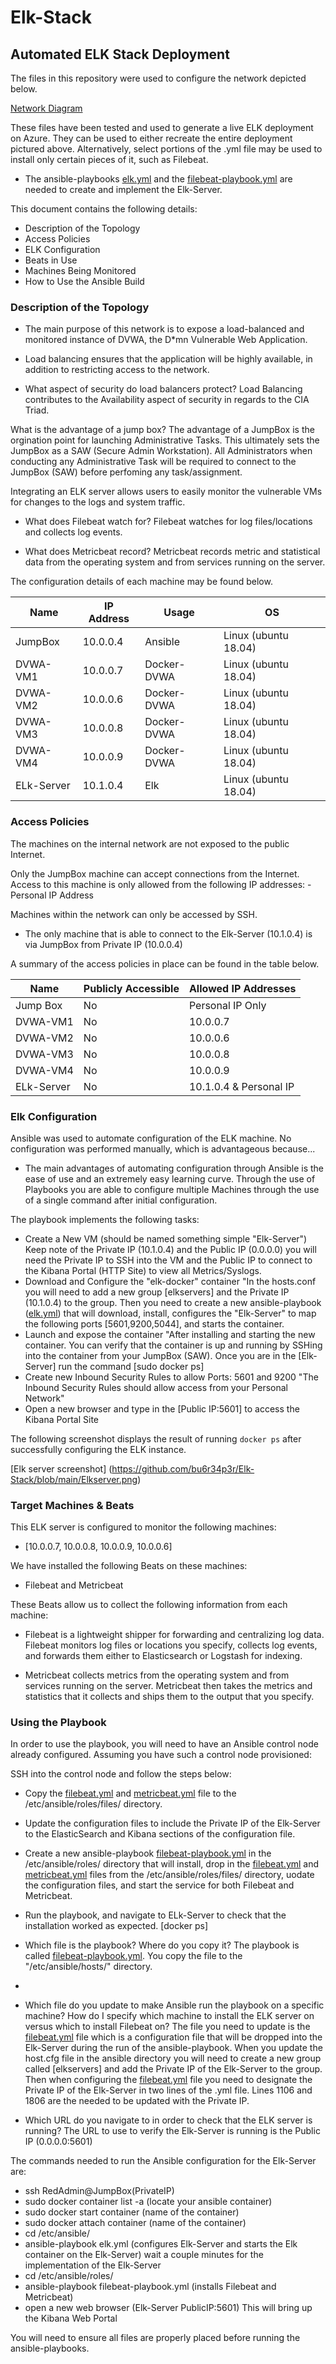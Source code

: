 # Elk-Stack
## Automated ELK Stack Deployment

The files in this repository were used to configure the network depicted below.

[Network Diagram](https://github.com/bu6r34p3r/Elk-Stack/blob/main/Images/Azure%20ELK%20diagram.png)

These files have been tested and used to generate a live ELK deployment on Azure. They can be used to either recreate the entire deployment pictured above. Alternatively, select portions of the .yml file may be used to install only certain pieces of it, such as Filebeat.

  - The ansible-playbooks [elk.yml](https://github.com/bu6r34p3r/Elk-Stack/blob/main/_13-Elk-Stack-Project_Activities_Stu_Day_1_Resources_install-elk.yml) and the [filebeat-playbook.yml](https://richmond.bootcampcontent.com/Richmond-Boot-Camp/ur-rich-cyber-pt-10-2020-u-c/blob/master/%2013-Elk-Stack-Project/Activities/Stu_Day_2/Resources/filebeat-playbook.yml) are needed to create and implement the Elk-Server.

This document contains the following details:
- Description of the Topology
- Access Policies
- ELK Configuration
- Beats in Use
- Machines Being Monitored
- How to Use the Ansible Build


### Description of the Topology

- The main purpose of this network is to expose a load-balanced and monitored instance of DVWA, the D*mn Vulnerable Web Application.

- Load balancing ensures that the application will be highly available, in addition to restricting access to the network.

- What aspect of security do load balancers protect?
Load Balancing contributes to the Availability aspect of security in regards to the CIA Triad. 

What is the advantage of a jump box?
The advantage of a JumpBox is the orgination point for launching Administrative Tasks. This ultimately sets the JumpBox as a SAW (Secure Admin Workstation). All Administrators when conducting any Administrative Task will be required to connect to the JumpBox (SAW) before perfoming any task/assignment.

Integrating an ELK server allows users to easily monitor the vulnerable VMs for changes to the logs and system traffic.

- What does Filebeat watch for?
Filebeat watches for log files/locations and collects log events.

- What does Metricbeat record?
Metricbeat records metric and statistical data from the operating system and from services running on the server.

The configuration details of each machine may be found below.

| Name       | IP Address | Usage        | OS                    |
|---         |---         |---           |---                    |
| JumpBox    | 10.0.0.4   | Ansible      | Linux (ubuntu 18.04)  |
| DVWA-VM1   | 10.0.0.7   | Docker-DVWA  | Linux (ubuntu 18.04)  |
| DVWA-VM2   | 10.0.0.6   | Docker-DVWA  | Linux (ubuntu 18.04)  |
| DVWA-VM3   | 10.0.0.8   | Docker-DVWA  | Linux (ubuntu 18.04)  |
| DVWA-VM4   | 10.0.0.9   | Docker-DVWA  | Linux (ubuntu 18.04)  |
| ELk-Server | 10.1.0.4   | Elk          | Linux (ubuntu 18.04)  |



### Access Policies

The machines on the internal network are not exposed to the public Internet. 

Only the JumpBox machine can accept connections from the Internet. Access to this machine is only allowed from the following IP addresses:
-Personal IP Address

Machines within the network can only be accessed by SSH.
- The only machine that is able to connect to the Elk-Server (10.1.0.4) is via JumpBox from Private IP (10.0.0.4)

A summary of the access policies in place can be found in the table below.

| Name       | Publicly Accessible | Allowed IP Addresses   |
|----------  |---------------------|----------------------  |
| Jump Box   | No                  | Personal IP Only       |
| DVWA-VM1   | No                  | 10.0.0.7               |
| DVWA-VM2   | No                  | 10.0.0.6               |
| DVWA-VM3   | No                  | 10.0.0.8               |
| DVWA-VM4   | No                  | 10.0.0.9               |
| ELk-Server | No                  | 10.1.0.4 & Personal IP |

### Elk Configuration

Ansible was used to automate configuration of the ELK machine. No configuration was performed manually, which is advantageous because...
- The main advantages of automating configuration through Ansible is the ease of use and an extremely easy learning curve. Through the use of Playbooks you are able to configure multiple Machines through the use of a single command after initial configuration.

The playbook implements the following tasks:
- Create a New VM (should be named something simple "Elk-Server") Keep note of the Private IP (10.1.0.4) and the Public IP (0.0.0.0) you will need the Private IP to SSH into the VM and the Public IP to connect to the Kibana Portal (HTTP Site) to view all Metrics/Syslogs.
- Download and Configure the "elk-docker" container "In the hosts.conf you will need to add a new group [elkservers] and the Private IP (10.1.0.4) to the group. Then you need to create a new ansible-playbook ([elk.yml](https://github.com/bu6r34p3r/Elk-Stack/blob/main/_13-Elk-Stack-Project_Activities_Stu_Day_1_Resources_install-elk.yml)) that will download, install, configures the "Elk-Server" to map the following ports [5601,9200,5044], and starts the container.
- Launch and expose the container "After installing and starting the new container. You can verify that the container is up and running by SSHing into the container from your JumpBox (SAW). Once you are in the [Elk-Server] run the command [sudo docker ps]
- Create new Inbound Security Rules to allow Ports: 5601 and 9200 "The Inbound Security Rules should allow access from your Personal Network"
- Open a new browser and type in the [Public IP:5601] to access the Kibana Portal Site

The following screenshot displays the result of running `docker ps` after successfully configuring the ELK instance.

[Elk server screenshot] (https://github.com/bu6r34p3r/Elk-Stack/blob/main/Elkserver.png)

### Target Machines & Beats
This ELK server is configured to monitor the following machines:
- [10.0.0.7, 10.0.0.8, 10.0.0.9, 10.0.0.6]

We have installed the following Beats on these machines:
- Filebeat and Metricbeat

These Beats allow us to collect the following information from each machine:
- Filebeat is a lightweight shipper for forwarding and centralizing log data. Filebeat monitors log files or locations you specify, collects log events, and forwards them either to Elasticsearch or Logstash for indexing.

- Metricbeat collects metrics from the operating system and from services running on the server. Metricbeat then takes the metrics and statistics that it collects and ships them to the output that you specify.

### Using the Playbook
In order to use the playbook, you will need to have an Ansible control node already configured. Assuming you have such a control node provisioned: 

SSH into the control node and follow the steps below:
- Copy the [filebeat.yml](https://richmond.bootcampcontent.com/Richmond-Boot-Camp/ur-rich-cyber-pt-10-2020-u-c/blob/master/%2013-Elk-Stack-Project/Activities/Stu_Day_2/Resources/filebeat-config.yml) and [metricbeat.yml](https://richmond.bootcampcontent.com/Richmond-Boot-Camp/ur-rich-cyber-pt-10-2020-u-c/blob/master/%2013-Elk-Stack-Project/Activities/Stu_Day_2/Resources/metricbeat-config.yml) file to the /etc/ansible/roles/files/ directory.
- Update the configuration files to include the Private IP of the Elk-Server to the ElasticSearch and Kibana sections of the configuration file.
- Create a new ansible-playbook [filebeat-playbook.yml](https://richmond.bootcampcontent.com/Richmond-Boot-Camp/ur-rich-cyber-pt-10-2020-u-c/blob/master/%2013-Elk-Stack-Project/Activities/Stu_Day_2/Resources/filebeat-playbook.yml) in the /etc/ansible/roles/ directory that will install, drop in the [filebeat.yml](https://richmond.bootcampcontent.com/Richmond-Boot-Camp/ur-rich-cyber-pt-10-2020-u-c/blob/master/%2013-Elk-Stack-Project/Activities/Stu_Day_2/Resources/filebeat-config.yml) and [metricbeat.yml](https://richmond.bootcampcontent.com/Richmond-Boot-Camp/ur-rich-cyber-pt-10-2020-u-c/blob/master/%2013-Elk-Stack-Project/Activities/Stu_Day_2/Resources/metricbeat-config.yml) files from the /etc/ansible/roles/files/ directory, uodate the configuration files, and start the service for both Filebeat and Metricbeat.
- Run the playbook, and navigate to ELk-Server to check that the installation worked as expected. [docker ps]

- Which file is the playbook? Where do you copy it? The playbook is called [filebeat-playbook.yml](https://richmond.bootcampcontent.com/Richmond-Boot-Camp/ur-rich-cyber-pt-10-2020-u-c/blob/master/%2013-Elk-Stack-Project/Activities/Stu_Day_2/Resources/filebeat-playbook.yml). You copy the file to the "/etc/ansible/hosts/" directory.
- 
- Which file do you update to make Ansible run the playbook on a specific machine? How do I specify which machine to install the ELK server on versus which to install Filebeat on? The file you need to update is the [filebeat.yml](https://richmond.bootcampcontent.com/Richmond-Boot-Camp/ur-rich-cyber-pt-10-2020-u-c/blob/master/%2013-Elk-Stack-Project/Activities/Stu_Day_2/Resources/filebeat-config.yml) file which is a configuration file that will be dropped into the Elk-Server during the run of the ansible-playbook. When you update the host.cfg file in the ansible directory you will need to create a new group called [elkservers] and add the Private IP of the Elk-Server to the group. Then when configuring the [filebeat.yml](https://richmond.bootcampcontent.com/Richmond-Boot-Camp/ur-rich-cyber-pt-10-2020-u-c/blob/master/%2013-Elk-Stack-Project/Activities/Stu_Day_2/Resources/filebeat-config.yml) file you need to designate the Private IP of the Elk-Server in two lines of the .yml file. Lines 1106 and 1806 are the needed to be updated with the Private IP.

- Which URL do you navigate to in order to check that the ELK server is running? The URL to use to verify the Elk-Server is running is the Public IP (0.0.0.0:5601)

The commands needed to run the Ansible configuration for the Elk-Server are:
- ssh RedAdmin@JumpBox(PrivateIP)
- sudo docker container list -a (locate your ansible container)
- sudo docker start container (name of the container)
- sudo docker attach container (name of the container)
- cd /etc/ansible/
- ansible-playbook elk.yml (configures Elk-Server and starts the Elk container on the Elk-Server) wait a couple minutes for the implementation of the Elk-Server
- cd /etc/ansible/roles/
- ansible-playbook filebeat-playbook.yml (installs Filebeat and Metricbeat)
- open a new web browser (Elk-Server PublicIP:5601) This will bring up the Kibana Web Portal

You will need to ensure all files are properly placed before running the ansible-playbooks.
